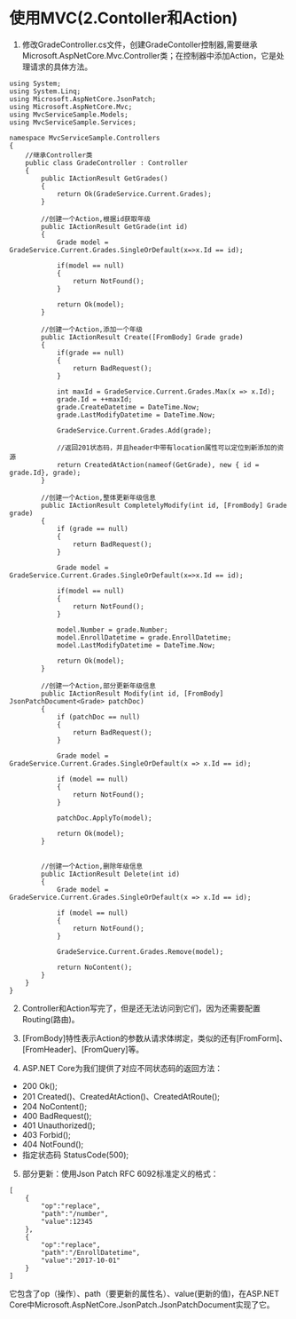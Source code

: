 # 使用MVC(2.Contoller和Action)

1. 修改GradeController.cs文件，创建GradeContoller控制器,需要继承Microsoft.AspNetCore.Mvc.Controller类；在控制器中添加Action，它是处理请求的具体方法。
```
using System;
using System.Linq;
using Microsoft.AspNetCore.JsonPatch;
using Microsoft.AspNetCore.Mvc;
using MvcServiceSample.Models;
using MvcServiceSample.Services;

namespace MvcServiceSample.Controllers
{
    //继承Controller类
    public class GradeController : Controller
    {
        public IActionResult GetGrades()
        {
            return Ok(GradeService.Current.Grades);
        }

        //创建一个Action,根据id获取年级
        public IActionResult GetGrade(int id)
        {
            Grade model = GradeService.Current.Grades.SingleOrDefault(x=>x.Id == id);

            if(model == null)
            {
                return NotFound();
            }

            return Ok(model);
        }

        //创建一个Action,添加一个年级
        public IActionResult Create([FromBody] Grade grade)
        {
            if(grade == null)
            {
                return BadRequest();
            }

            int maxId = GradeService.Current.Grades.Max(x => x.Id);
            grade.Id = ++maxId;
            grade.CreateDatetime = DateTime.Now;
            grade.LastModifyDatetime = DateTime.Now;

            GradeService.Current.Grades.Add(grade);

            //返回201状态码，并且header中带有location属性可以定位到新添加的资源
            return CreatedAtAction(nameof(GetGrade), new { id = grade.Id}, grade);
        }

        //创建一个Action,整体更新年级信息
        public IActionResult CompletelyModify(int id, [FromBody] Grade grade)
        {
            if (grade == null)
            {
                return BadRequest();
            }

            Grade model = GradeService.Current.Grades.SingleOrDefault(x=>x.Id == id);

            if(model == null)
            {
                return NotFound();
            }

            model.Number = grade.Number;
            model.EnrollDatetime = grade.EnrollDatetime;
            model.LastModifyDatetime = DateTime.Now;

            return Ok(model);
        }

        //创建一个Action,部分更新年级信息
        public IActionResult Modify(int id, [FromBody] JsonPatchDocument<Grade> patchDoc)
        {
            if (patchDoc == null)
            {
                return BadRequest();
            }

            Grade model = GradeService.Current.Grades.SingleOrDefault(x => x.Id == id);

            if (model == null)
            {
                return NotFound();
            }

            patchDoc.ApplyTo(model);

            return Ok(model);
        }


        //创建一个Action,删除年级信息
        public IActionResult Delete(int id)
        {
            Grade model = GradeService.Current.Grades.SingleOrDefault(x => x.Id == id);

            if (model == null)
            {
                return NotFound();
            }

            GradeService.Current.Grades.Remove(model);

            return NoContent();
        }
    }
}
```

2. Controller和Action写完了，但是还无法访问到它们，因为还需要配置Routing(路由)。

3. [FromBody]特性表示Action的参数从请求体绑定，类似的还有[FromForm]、[FromHeader]、[FromQuery]等。 

4. ASP.NET Core为我们提供了对应不同状态码的返回方法：
* 200 Ok();
* 201 Created()、CreatedAtAction()、CreatedAtRoute();
* 204 NoContent();
* 400 BadRequest();
* 401 Unauthorized();
* 403 Forbid();
* 404 NotFound();
* 指定状态码 StatusCode(500);

5. 部分更新：使用Json Patch RFC 6092标准定义的格式：
```
[
    {
        "op":"replace",
        "path":"/number",
        "value":12345
    },
    {
        "op":"replace",
        "path":"/EnrollDatetime",
        "value":"2017-10-01"
    }
]
```
它包含了op（操作）、path（要更新的属性名）、value(更新的值)，在ASP.NET Core中Microsoft.AspNetCore.JsonPatch.JsonPatchDocument实现了它。